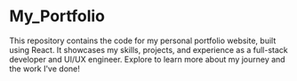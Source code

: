 # My_Portfolio
This repository contains the code for my personal portfolio website, built using React. It showcases my skills, projects, and experience as a full-stack developer and UI/UX engineer. Explore to learn more about my journey and the work I've done!
